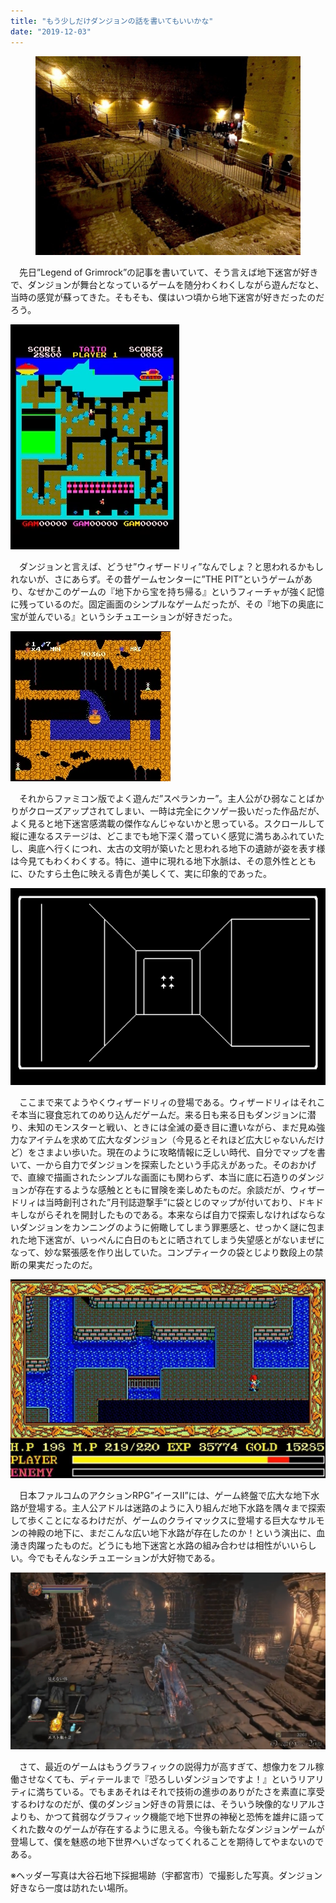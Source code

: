 ```yaml
---
title: "もう少しだけダンジョンの話を書いてもいいかな"
date: "2019-12-03"
---
```


<figure>

![](assets/n2b473b4ff7b6_cfba243ead9a6786d6ebae15e419217a.jpeg)

</figure>

　先日”Legend of Grimrock”の記事を書いていて、そう言えば地下迷宮が好きで、ダンジョンが舞台となっているゲームを随分わくわくしながら遊んだなと、当時の感覚が蘇ってきた。そもそも、僕はいつ頃から地下迷宮が好きだったのだろう。

![](assets/n2b473b4ff7b6_picture_pc_2d0031795aff4c456c8eaa992e4ccac6.png)

　ダンジョンと言えば、どうせ”ウィザードリィ”なんでしょ？と思われるかもしれないが、さにあらず。その昔ゲームセンターに”THE PIT”というゲームがあり、なぜかこのゲームの『地下から宝を持ち帰る』というフィーチャが強く記憶に残っているのだ。固定画面のシンプルなゲームだったが、その『地下の奥底に宝が並んでいる』というシチュエーションが好きだった。

![](assets/n2b473b4ff7b6_picture_pc_351ea09f9186bae4f70af9d1859629dc.png)

　それからファミコン版でよく遊んだ”スペランカー”。主人公がひ弱なことばかりがクローズアップされてしまい、一時は完全にクソゲー扱いだった作品だが、よく見ると地下迷宮感満載の傑作なんじゃないかと思っている。スクロールして縦に連なるステージは、どこまでも地下深く潜っていく感覚に満ちあふれていたし、奥底へ行くにつれ、太古の文明が築いたと思われる地下の遺跡が姿を表す様は今見てもわくわくする。特に、道中に現れる地下水脈は、その意外性とともに、ひたすら土色に映える青色が美しくて、実に印象的であった。

![](assets/n2b473b4ff7b6_picture_pc_925f424356bbf64ebfccca1437729397.png)

　ここまで来てようやくウィザードリィの登場である。ウィザードリィはそれこそ本当に寝食忘れてのめり込んだゲームだ。来る日も来る日もダンジョンに潜り、未知のモンスターと戦い、ときには全滅の憂き目に遭いながら、まだ見ぬ強力なアイテムを求めて広大なダンジョン（今見るとそれほど広大じゃないんだけど）をさまよい歩いた。現在のように攻略情報に乏しい時代、自分でマップを書いて、一から自力でダンジョンを探索したという手応えがあった。そのおかげで、直線で描画されたシンプルな画面にも関わらず、本当に底に石造りのダンジョンが存在するような感触とともに冒険を楽しめたものだ。余談だが、ウィザードリィは当時創刊された”月刊誌遊撃手”に袋とじのマップが付いており、ドキドキしながらそれを開封したものである。本来ならば自力で探索しなければならないダンジョンをカンニングのように俯瞰してしまう罪悪感と、せっかく謎に包まれた地下迷宮が、いっぺんに白日のもとに晒されてしまう失望感とがないまぜになって、妙な緊張感を作り出していた。コンプティークの袋とじより数段上の禁断の果実だったのだ。

![](assets/n2b473b4ff7b6_picture_pc_bd659155b8c57d07edf4e4fd10400fcf.jpg)

　日本ファルコムのアクションRPG”イースII”には、ゲーム終盤で広大な地下水路が登場する。主人公アドルは迷路のように入り組んだ地下水路を隅々まで探索して歩くことになるわけだが、ゲームのクライマックスに登場する巨大なサルモンの神殿の地下に、まだこんな広い地下水路が存在したのか！という演出に、血湧き肉躍ったものだ。どうにも地下迷宮と水路の組み合わせは相性がいいらしい。今でもそんなシチュエーションが大好物である。

![](assets/n2b473b4ff7b6_picture_pc_de7c688800493b0d56c698d3a838a44f.png)

　さて、最近のゲームはもうグラフィックの説得力が高すぎて、想像力をフル稼働させなくても、ディテールまで『恐ろしいダンジョンですよ！』というリアリティに満ちている。でもまあそれはそれで技術の進歩のありがたさを素直に享受するわけなのだが、僕のダンジョン好きの背景には、そういう映像的なリアルさよりも、かつて貧弱なグラフィック機能で地下世界の神秘と恐怖を雄弁に語ってくれた数々のゲームが存在するように思える。今後も新たなダンジョンゲームが登場して、僕を魅惑の地下世界へいざなってくれることを期待してやまないのである。

※ヘッダー写真は大谷石地下採掘場跡（宇都宮市）で撮影した写真。ダンジョン好きなら一度は訪れたい場所。
